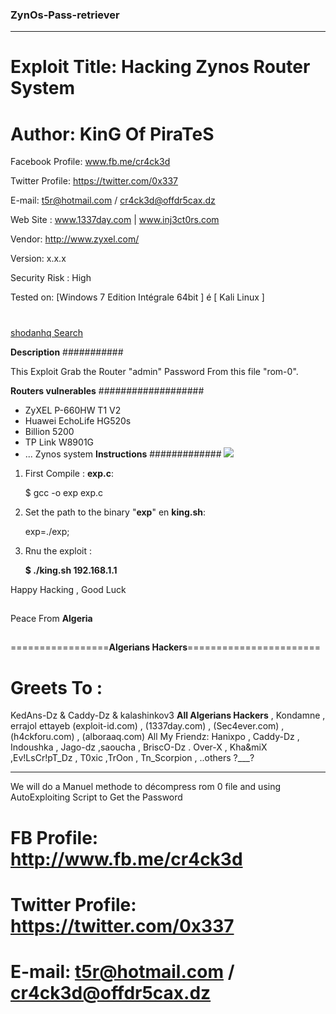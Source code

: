 ### **ZynOs-Pass-retriever**


----------


# Exploit Title: Hacking Zynos Router System
# Author: KinG Of PiraTeS
Facebook Profile: www.fb.me/cr4ck3d

Twitter Profile: https://twitter.com/0x337

E-mail: t5r@hotmail.com / cr4ck3d@offdr5cax.dz

Web Site : www.1337day.com | www.inj3ct0rs.com

Vendor: http://www.zyxel.com/

Version: x.x.x

Security Risk : High

Tested on: [Windows 7 Edition Intégrale 64bit ] é [ Kali Linux ]

#

[shodanhq Search](http://www.shodanhq.com/search?q=RomPager)

**Description**
###########

This Exploit Grab the Router "admin" Password From this file "rom-0".

**Routers vulnerables**
###################

- ZyXEL P-660HW T1 V2
- Huawei EchoLife HG520s
- Billion 5200
- TP Link W8901G
- ... Zynos system 
**Instructions**
#############
![](https://pbs.twimg.com/media/Cy8-qS8WQAAGHUR.jpg)
1. First Compile : **exp.c**:

    $ gcc -o exp exp.c
    
2. Set the path to the binary "**exp**" en **king.sh**:

    exp=./exp;
    
3. Rnu the exploit :

    **$ ./king.sh 192.168.1.1**

Happy Hacking , Good Luck

##

Peace From **Algeria**

##
=================**Algerians Hackers**=======================
# Greets To : 
   KedAns-Dz & Caddy-Dz & kalashinkov3 **All Algerians Hackers** , Kondamne ,  errajol ettayeb
   (exploit-id.com) , (1337day.com) , (Sec4ever.com) , (h4ckforu.com) , (alboraaq.com)
   All My Friendz: Hanixpo , Caddy-Dz , Indoushka , Jago-dz ,saoucha , BriscO-Dz . Over-X , Kha&miX ,Ev!LsCr!pT_Dz , T0xic ,TrOon , Tn_Scorpion , ..others ?___?


----------


We will do a Manuel methode to décompress rom 0 file 
and using AutoExploiting Script to Get the Password
# FB Profile: http://www.fb.me/cr4ck3d
# Twitter Profile: https://twitter.com/0x337
# E-mail: t5r@hotmail.com / cr4ck3d@offdr5cax.dz
